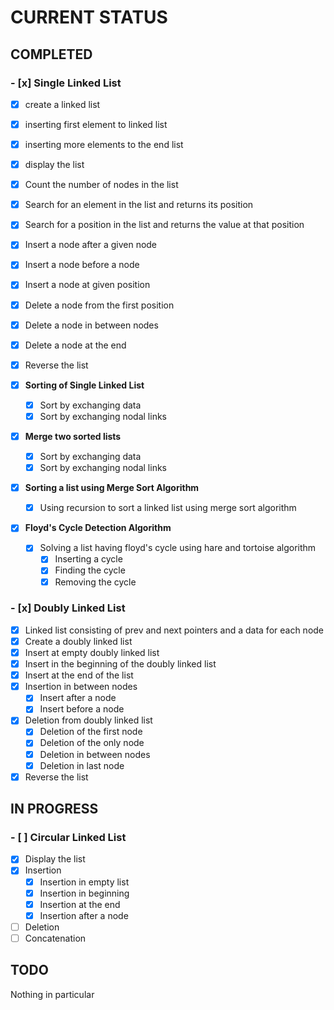 # **CURRENT STATUS**

## **COMPLETED**

### - [x] **Single Linked List**

- [x] create a linked list
- [x] inserting first element to linked list
- [x] inserting more elements to the end list
- [x] display the list
- [x] Count the number of nodes in the list
- [x] Search for an element in the list and returns its position
- [x] Search for a position in the list and returns the value at that position
- [x] Insert a node after a given node
- [x] Insert a node before a node
- [x] Insert a node at given position
- [x] Delete a node from the first position
- [x] Delete a node in between nodes
- [x] Delete a node at the end
- [x] Reverse the list

- [x] **Sorting of Single Linked List**

  - [x] Sort by exchanging data
  - [x] Sort by exchanging nodal links

- [x] **Merge two sorted lists**

  - [x] Sort by exchanging data
  - [x] Sort by exchanging nodal links

- [x] **Sorting a list using Merge Sort Algorithm**

  - [x] Using recursion to sort a linked list using merge sort algorithm

- [x] **Floyd's Cycle Detection Algorithm**

  - [x] Solving a list having floyd's cycle using hare and tortoise algorithm
    - [x] Inserting a cycle
    - [x] Finding the cycle
    - [x] Removing the cycle

### - [x] **Doubly Linked List**

- [x] Linked list consisting of prev and next pointers and a data for each node
- [x] Create a doubly linked list
- [x] Insert at empty doubly linked list
- [x] Insert in the beginning of the doubly linked list
- [x] Insert at the end of the list
- [x] Insertion in between nodes
  - [x] Insert after a node
  - [x] Insert before a node
- [x] Deletion from doubly linked list
  - [x] Deletion of the first node
  - [x] Deletion of the only node
  - [x] Deletion in between nodes
  - [x] Deletion in last node
- [x] Reverse the list

## **IN PROGRESS**

### - [ ] **Circular Linked List**

- [x] Display the list
- [x] Insertion
  - [x] Insertion in empty list
  - [x] Insertion in beginning
  - [x] Insertion at the end
  - [x] Insertion after a node
- [ ] Deletion
- [ ] Concatenation

## **TODO**

Nothing in particular

